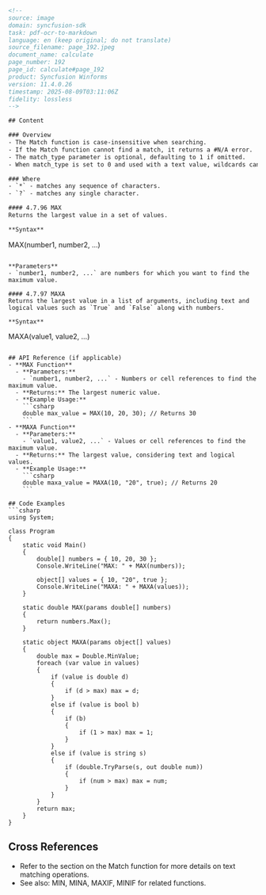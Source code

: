 ```html
<!-- 
source: image
domain: syncfusion-sdk
task: pdf-ocr-to-markdown
language: en (keep original; do not translate)
source_filename: page_192.jpeg
document_name: calculate
page_number: 192
page_id: calculate#page_192
product: Syncfusion Winforms
version: 11.4.0.26
timestamp: 2025-08-09T03:11:06Z
fidelity: lossless
-->

## Content

### Overview
- The Match function is case-insensitive when searching.
- If the Match function cannot find a match, it returns a #N/A error.
- The match_type parameter is optional, defaulting to 1 if omitted.
- When match_type is set to 0 and used with a text value, wildcards can be applied.

### Where
- `*` - matches any sequence of characters.
- `?` - matches any single character.

#### 4.7.96 MAX
Returns the largest value in a set of values.

**Syntax**
```
MAX(number1, number2, ...)
```

**Parameters**
- `number1, number2, ...` are numbers for which you want to find the maximum value.

#### 4.7.97 MAXA
Returns the largest value in a list of arguments, including text and logical values such as `True` and `False` along with numbers.

**Syntax**
```
MAXA(value1, value2, ...)
```

## API Reference (if applicable)
- **MAX Function**
  - **Parameters:**
    - `number1, number2, ...` - Numbers or cell references to find the maximum value.
  - **Returns:** The largest numeric value.
  - **Example Usage:**
    ```csharp
    double max_value = MAX(10, 20, 30); // Returns 30
    ```
- **MAXA Function**
  - **Parameters:**
    - `value1, value2, ...` - Values or cell references to find the maximum value.
  - **Returns:** The largest value, considering text and logical values.
  - **Example Usage:**
    ```csharp
    double maxa_value = MAXA(10, "20", true); // Returns 20
    ```

## Code Examples
```csharp
using System;

class Program
{
    static void Main()
    {
        double[] numbers = { 10, 20, 30 };
        Console.WriteLine("MAX: " + MAX(numbers));
        
        object[] values = { 10, "20", true };
        Console.WriteLine("MAXA: " + MAXA(values));
    }

    static double MAX(params double[] numbers)
    {
        return numbers.Max();
    }

    static object MAXA(params object[] values)
    {
        double max = Double.MinValue;
        foreach (var value in values)
        {
            if (value is double d)
            {
                if (d > max) max = d;
            }
            else if (value is bool b)
            {
                if (b)
                {
                    if (1 > max) max = 1;
                }
            }
            else if (value is string s)
            {
                if (double.TryParse(s, out double num))
                {
                    if (num > max) max = num;
                }
            }
        }
        return max;
    }
}
```

## Cross References
- Refer to the section on the Match function for more details on text matching operations.
- See also: MIN, MINA, MAXIF, MINIF for related functions.

<!-- tags: [product, module, control, api, version?] keywords: [Match function, MAX, MAXA, MAXIF, MIN, MINA, Match type, Case insensitivity, Wildcards, Logical values, Text values] -->
```